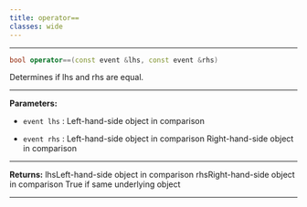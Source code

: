 ```yaml
---
title: operator==
classes: wide
---
```



---

```cpp
bool operator==(const event &lhs, const event &rhs)
```


Determines if lhs and rhs are equal. 


---
**Parameters:**

 - `event lhs`
: Left-hand-side object in comparison 

 - `event rhs`
: Left-hand-side object in comparison Right-hand-side object in comparison 


---
**Returns:** lhsLeft-hand-side object in comparison rhsRight-hand-side object in comparison True if same underlying object 

---

